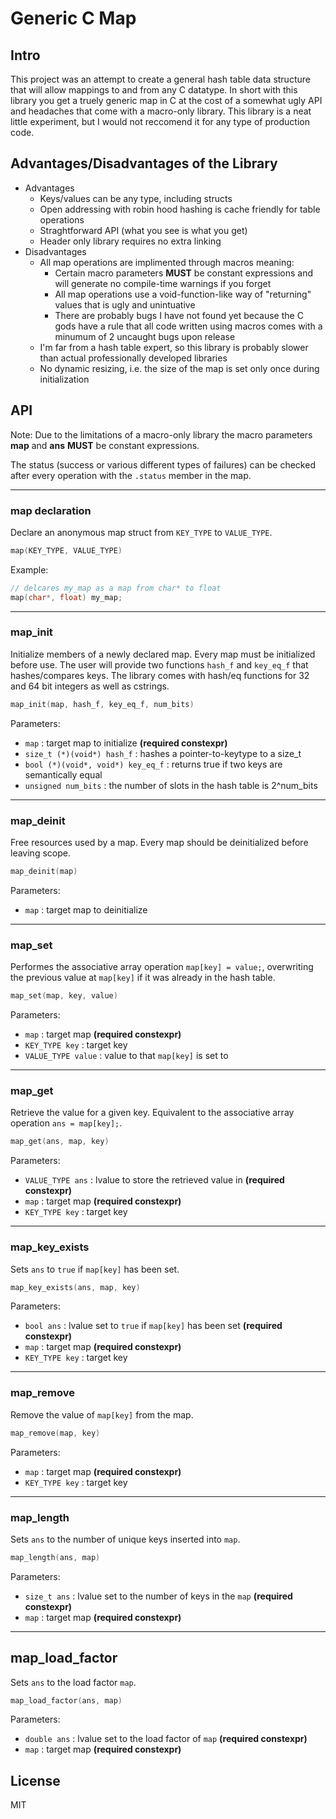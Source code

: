 # Generic C Map

## Intro
This project was an attempt to create a general hash table data structure that will allow mappings to and from any C datatype. In short with this library you get a truely generic map in C at the cost of a somewhat ugly API and headaches that come with a macro-only library. This library is a neat little experiment, but I would not reccomend it for any type of production code.

## Advantages/Disadvantages of the Library
+ Advantages
    + Keys/values can be any type, including structs
    + Open addressing with robin hood hashing is cache friendly for table operations
    + Straghtforward API (what you see is what you get)
    + Header only library requires no extra linking
+ Disadvantages
    + All map operations are implimented through macros meaning:
        + Certain macro parameters **MUST** be constant expressions and will generate no compile-time warnings if you forget
        + All map operations use a void-function-like way of "returning" values that is ugly and unintuative
        + There are probably bugs I have not found yet because the C gods have a rule that all code written using macros comes with a minumum of 2 uncaught bugs upon release
    + I'm far from a hash table expert, so this library is probably slower than actual professionally developed libraries
    + No dynamic resizing, i.e. the size of the map is set only once during initialization

## API
Note: Due to the limitations of a macro-only library the macro parameters **map** and **ans** **MUST** be constant expressions.

The status (success or various different types of failures) can be checked after every operation with the `.status` member in the map.

----
### map declaration
Declare an anonymous map struct from `KEY_TYPE` to `VALUE_TYPE`.
```C
map(KEY_TYPE, VALUE_TYPE)
```
Example:
```C
// delcares my_map as a map from char* to float
map(char*, float) my_map;
```

----
### map_init
Initialize members of a newly declared map. Every map must be initialized before use. The user will provide two functions `hash_f` and `key_eq_f` that hashes/compares keys. The library comes with hash/eq functions for 32 and 64 bit integers as well as cstrings.
```C
map_init(map, hash_f, key_eq_f, num_bits)
```
Parameters:
+ `map` : target map to initialize **(required constexpr)**
+ `size_t (*)(void*) hash_f` : hashes a pointer-to-keytype to a size_t
+ `bool (*)(void*, void*) key_eq_f` : returns true if two keys are semantically equal
+ `unsigned num_bits` : the number of slots in the hash table is 2^num_bits

----
### map_deinit
Free resources used by a map. Every map should be deinitialized before leaving scope.
```C
map_deinit(map)
```
Parameters:
+ `map` : target map to deinitialize

----
### map_set
Performes the associative array operation `map[key] = value;`, overwriting the previous value at `map[key]` if it was already in the hash table.
```C
map_set(map, key, value)
```
Parameters:
+ `map` : target map **(required constexpr)**
+ `KEY_TYPE key` : target key
+ `VALUE_TYPE value` : value to that `map[key]` is set to

----
### map_get
Retrieve the value for a given key. Equivalent to the associative array operation `ans = map[key];`.
```C
map_get(ans, map, key)
```
Parameters:
+ `VALUE_TYPE ans` : lvalue to store the retrieved value in **(required constexpr)**
+ `map` : target map **(required constexpr)**
+ `KEY_TYPE key` : target key

----
### map_key_exists
Sets `ans` to `true` if `map[key]` has been set.
```C
map_key_exists(ans, map, key)
```
Parameters:
+ `bool ans` : lvalue set to `true` if `map[key]` has been set **(required constexpr)**
+ `map` : target map **(required constexpr)**
+ `KEY_TYPE key` : target key

----
### map_remove
Remove the value of `map[key]` from the map.
```C
map_remove(map, key)
```
Parameters:
+ `map` : target map **(required constexpr)**
+ `KEY_TYPE key` : target key

----
### map_length
Sets `ans` to the number of unique keys inserted into `map`.
```C
map_length(ans, map)
```
Parameters:
+ `size_t ans` : lvalue set to the number of keys in the `map` **(required constexpr)**
+ `map` : target map **(required constexpr)**

----
## map_load_factor
Sets `ans` to the load factor `map`.
```C
map_load_factor(ans, map)
```
Parameters:
+ `double ans` : lvalue set to the load factor of `map` **(required constexpr)**
+ `map` : target map **(required constexpr)**

## License
MIT
